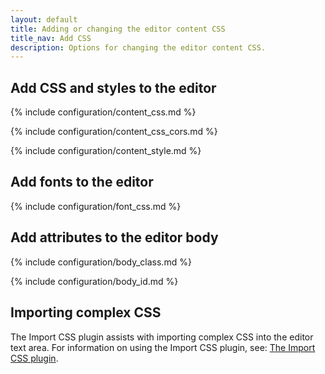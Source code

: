 ```yaml
---
layout: default
title: Adding or changing the editor content CSS
title_nav: Add CSS
description: Options for changing the editor content CSS.
---
```


## Add CSS and styles to the editor

{% include configuration/content_css.md %}

{% include configuration/content_css_cors.md %}

{% include configuration/content_style.md %}

## Add fonts to the editor

{% include configuration/font_css.md %}

## Add attributes to the editor body

{% include configuration/body_class.md %}

{% include configuration/body_id.md %}

## Importing complex CSS

The Import CSS plugin assists with importing complex CSS into the editor text area. For information on using the Import CSS plugin, see: [The Import CSS plugin]({{site.baseurl}}/plugins-ref/opensource/importcss/).
